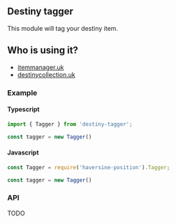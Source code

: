## Destiny tagger

This module will tag your destiny item.

## Who is using it?
 - [itemmanager.uk](https://itemmanager.uk)
 - [destinycollection.uk](https://destinycollection.uk)

### Example

#### Typescript
``` javascript
import { Tagger } from 'destiny-tagger';

const tagger = new Tagger()
```

#### Javascript
``` javascript
const Tagger = require('haversine-position').Tagger;

const tagger = new Tagger()

```

### API

TODO